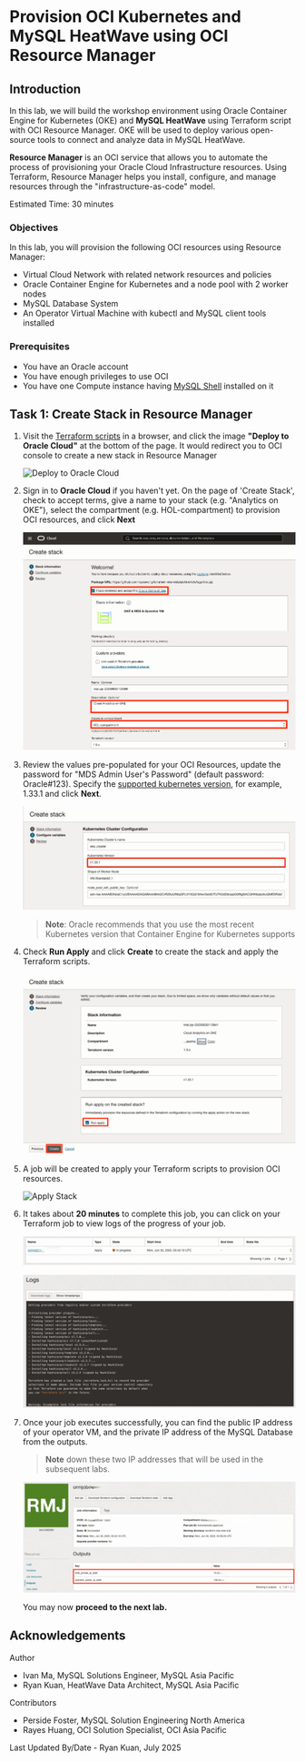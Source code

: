 # Provision OCI Kubernetes and MySQL HeatWave using OCI Resource Manager

## Introduction

In this lab, we will build the workshop environment using Oracle Container Engine for Kubernetes (OKE) and **MySQL HeatWave** using Terraform script with OCI Resource Manager. OKE will be used to deploy various open-source tools to connect and analyze data in MySQL HeatWave.

**Resource Manager** is an OCI service that allows you to automate the process of provisioning your Oracle Cloud Infrastructure resources. Using Terraform, Resource Manager helps you install, configure, and manage resources through the "infrastructure-as-code" model.

Estimated Time: 30 minutes

### Objectives

In this lab, you will provision the following OCI resources using Resource Manager:

* Virtual Cloud Network with related network resources and policies
* Oracle Container Engine for Kubernetes and a node pool with 2 worker nodes
* MySQL Database System
* An Operator Virtual Machine with kubectl and MySQL client tools installed

### Prerequisites

* You have an Oracle account
* You have enough privileges to use OCI
* You have one Compute instance having [MySQL Shell](https://dev.mysql.com/doc/mysql-shell/8.0/en/mysql-shell-install.html) installed on it

## Task 1: Create Stack in Resource Manager

1. Visit the [Terraform scripts](https://github.com/rayeswong/terraform-oke-mds) in a browser, and click the image **"Deploy to Oracle Cloud"** at the bottom of the page. It would redirect you to OCI console to create a new stack in Resource Manager

   ![Deploy to Oracle Cloud](https://oci-resourcemanager-plugin.plugins.oci.oraclecloud.com/latest/deploy-to-oracle-cloud.svg)

2. Sign in to **Oracle Cloud** if you haven't yet. On the page of 'Create Stack', check to accept terms, give a name to your stack (e.g. "Analytics on OKE"), select the compartment (e.g. HOL-compartment) to provision OCI resources, and click **Next**

    ![Stack Information](images/resouce-manager-stack-info.png)


3. Review the values pre-populated for your OCI Resources, update the password for "MDS Admin User's Password" (default password: Oracle#123). Specify the [supported kubernetes version](https://docs.oracle.com/en-us/iaas/Content/ContEng/Concepts/contengaboutk8sversions.htm#supportedk8sversions), for example, 1.33.1 and click **Next**.

    ![Stack Variables](images/resouce-manager-stack-variables.png)
    > **Note**: Oracle recommends that you use the most recent Kubernetes version that Container Engine for Kubernetes supports


4. Check **Run Apply** and click **Create** to create the stack and apply the Terraform scripts.

    ![Create Stack 3](images/resource-manager-stack-review.png)

5. A job will be created to apply your Terraform scripts to provision OCI resources.

    ![Apply Stack](images/resource-manager-stack-apply.png)

6. It takes about **20 minutes** to complete this job, you can click on your Terraform job to view logs of the progress of your job.

    ![Stack Job](images/resource-manager-stack-job.png)

    ![Stack Progress](images/resource-manager-stack-progress.png)

7. Once your job executes successfully, you can find the public IP address of your operator VM, and the private IP address of the MySQL Database from the outputs.

    >**Note** down these two IP addresses that will be used in the subsequent labs.

    ![Stack Complete](images/resource-manager-stack-complete.png)

    You may now **proceed to the next lab.**

## Acknowledgements

Author


* Ivan Ma, MySQL Solutions Engineer, MySQL Asia Pacific
* Ryan Kuan, HeatWave Data Architect, MySQL Asia Pacific

Contributors

* Perside Foster, MySQL Solution Engineering North America
* Rayes Huang, OCI Solution Specialist, OCI Asia Pacific

Last Updated By/Date - Ryan Kuan, July 2025

